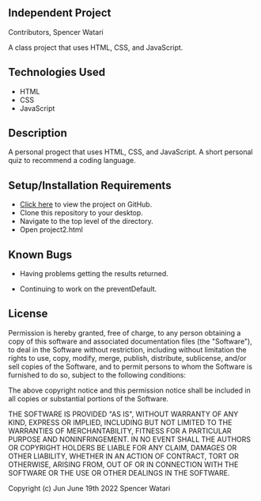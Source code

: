 ## Independent Project

Contributors, Spencer Watari

A class project that uses HTML, CSS, and JavaScript.

## Technologies Used

* HTML
* CSS
* JavaScript

## Description

A personal progect that uses HTML, CSS, and JavaScript. A short personal quiz to recommend a coding language.

## Setup/Installation Requirements
* [Click here](https://github.com/SWatari129/project2) to view the project on GitHub.
* Clone this repository to your desktop.
* Navigate to the top level of the directory.
* Open project2.html


## Known Bugs

* Having problems getting the results returned.

* Continuing to work on the preventDefault. 


## License

Permission is hereby granted, free of charge, to any person obtaining a copy
of this software and associated documentation files (the "Software"), to deal
in the Software without restriction, including without limitation the rights
to use, copy, modify, merge, publish, distribute, sublicense, and/or sell
copies of the Software, and to permit persons to whom the Software is
furnished to do so, subject to the following conditions:

The above copyright notice and this permission notice shall be included in all
copies or substantial portions of the Software.

THE SOFTWARE IS PROVIDED "AS IS", WITHOUT WARRANTY OF ANY KIND, EXPRESS OR
IMPLIED, INCLUDING BUT NOT LIMITED TO THE WARRANTIES OF MERCHANTABILITY,
FITNESS FOR A PARTICULAR PURPOSE AND NONINFRINGEMENT. IN NO EVENT SHALL THE
AUTHORS OR COPYRIGHT HOLDERS BE LIABLE FOR ANY CLAIM, DAMAGES OR OTHER
LIABILITY, WHETHER IN AN ACTION OF CONTRACT, TORT OR OTHERWISE, ARISING FROM,
OUT OF OR IN CONNECTION WITH THE SOFTWARE OR THE USE OR OTHER DEALINGS IN THE
SOFTWARE.

Copyright (c) Jun June 19th 2022 Spencer Watari